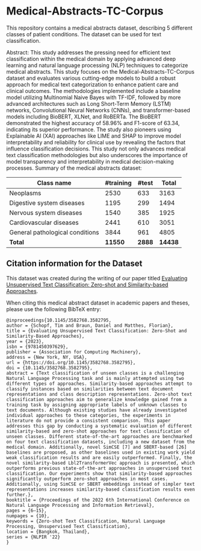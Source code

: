 # Medical-Abstracts-TC-Corpus
This repository contains a medical abstracts dataset, describing 5 different classes of patient conditions. The dataset can be used for text classification. 

Abstract: This study addresses the pressing need for efficient text classification within the medical domain by applying advanced deep learning and natural language processing (NLP) techniques to categorize medical abstracts. This study focuses on the Medical-Abstracts-TC-Corpus dataset and evaluates various cutting-edge models to build a robust approach for medical text categorization to enhance patient care and clinical outcomes. The methodologies implemented include a baseline model utilizing Multinomial Naive Bayes with TF-IDF, followed by more advanced architectures such as Long Short-Term Memory (LSTM) networks, Convolutional Neural Networks (CNNs), and transformer-based models including BioBERT, XLNet, and RoBERTa. The BioBERT demonstrated the highest accuracy of 58.96% and F1-score of 63.34, indicating its superior performance. The study also pioneers using Explainable AI (XAI) approaches like LIME and SHAP to improve model interpretability and reliability for clinical use by revealing the factors that influence classification decisions. This study not only advances medical text classification methodologies but also underscores the importance of model transparency and interpretability in medical decision-making processes.
Summary of the medical abstracts dataset:


| **Class name**                  | **#training** | **#test** | **Total** |
|---------------------------------|---------------|-----------|-----------|
| Neoplasms                       | 2530          | 633       | 3163      |
| Digestive system diseases       | 1195          | 299       | 1494      |
| Nervous system diseases         | 1540          | 385       | 1925      |
| Cardiovascular diseases         | 2441          | 610       | 3051      |
| General pathological conditions | 3844          | 961       | 4805      |
| **Total**                       | **11550**     | **2888**  | **14438** |

## Citation information for the Dataset

This dataset was created during the writing of our paper titled [Evaluating Unsupervised Text Classification: Zero-shot and Similarity-based Approaches](https://doi.org/10.1145/3582768.3582795).

When citing this medical abstract dataset in academic papers and theses, please use the following BibTeX entry:
``` 
@inproceedings{10.1145/3582768.3582795,
author = {Schopf, Tim and Braun, Daniel and Matthes, Florian},
title = {Evaluating Unsupervised Text Classification: Zero-Shot and Similarity-Based Approaches},
year = {2023},
isbn = {9781450397629},
publisher = {Association for Computing Machinery},
address = {New York, NY, USA},
url = {https://doi.org/10.1145/3582768.3582795},
doi = {10.1145/3582768.3582795},
abstract = {Text classification of unseen classes is a challenging Natural Language Processing task and is mainly attempted using two different types of approaches. Similarity-based approaches attempt to classify instances based on similarities between text document representations and class description representations. Zero-shot text classification approaches aim to generalize knowledge gained from a training task by assigning appropriate labels of unknown classes to text documents. Although existing studies have already investigated individual approaches to these categories, the experiments in literature do not provide a consistent comparison. This paper addresses this gap by conducting a systematic evaluation of different similarity-based and zero-shot approaches for text classification of unseen classes. Different state-of-the-art approaches are benchmarked on four text classification datasets, including a new dataset from the medical domain. Additionally, novel SimCSE [7] and SBERT-based [26] baselines are proposed, as other baselines used in existing work yield weak classification results and are easily outperformed. Finally, the novel similarity-based Lbl2TransformerVec approach is presented, which outperforms previous state-of-the-art approaches in unsupervised text classification. Our experiments show that similarity-based approaches significantly outperform zero-shot approaches in most cases. Additionally, using SimCSE or SBERT embeddings instead of simpler text representations increases similarity-based classification results even further.},
booktitle = {Proceedings of the 2022 6th International Conference on Natural Language Processing and Information Retrieval},
pages = {6–15},
numpages = {10},
keywords = {Zero-shot Text Classification, Natural Language Processing, Unsupervised Text Classification},
location = {Bangkok, Thailand},
series = {NLPIR '22}
}
``` 
